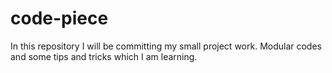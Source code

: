 # code-piece
In this repository I will be committing my small project work. Modular codes and some tips and tricks which I am learning.
